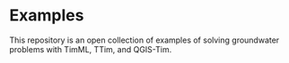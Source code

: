 # Examples

This repository is an open collection of examples of solving groundwater problems with TimML, TTim, and QGIS-Tim.
